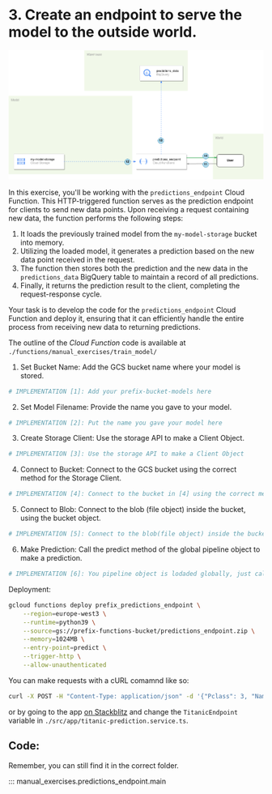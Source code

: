 # 3. Create an endpoint to serve the model to the outside world.

![prediction-architecture](../resources/part_3/predictions.png)

In this exercise, you'll be working with the `predictions_endpoint` Cloud Function. This HTTP-triggered function serves as the prediction endpoint for clients to send new data points. Upon receiving a request containing new data, the function performs the following steps:

1. It loads the previously trained model from the `my-model-storage` bucket into memory.
2. Utilizing the loaded model, it generates a prediction based on the new data point received in the request.
3. The function then stores both the prediction and the new data in the `predictions_data` BigQuery table to maintain a record of all predictions.
4. Finally, it returns the prediction result to the client, completing the request-response cycle.

Your task is to develop the code for the `predictions_endpoint` Cloud Function and deploy it, ensuring that it can efficiently handle the entire process from receiving new data to returning predictions.

The outline of the *Cloud Function* code is available at `./functions/manual_exercises/train_model/`

1. Set Bucket Name: Add the GCS bucket name where your model is stored.

```python
# IMPLEMENTATION [1]: Add your prefix-bucket-models here
```

2. Set Model Filename: Provide the name you gave to your model.

```python
# IMPLEMENTATION [2]: Put the name you gave your model here
```

3. Create Storage Client: Use the storage API to make a Client Object.

```python
# IMPLEMENTATION [3]: Use the storage API to make a Client Object
```

4. Connect to Bucket: Connect to the GCS bucket using the correct method for the Storage Client.

```python
# IMPLEMENTATION [4]: Connect to the bucket in [4] using the correct method for the storage Client.
```

5. Connect to Blob: Connect to the blob (file object) inside the bucket, using the bucket object.

```python
# IMPLEMENTATION [5]: Connect to the blob(file object) inside the bucket, using the `bucket` object.
```

6. Make Prediction: Call the predict method of the global pipeline object to make a prediction.

```python
# IMPLEMENTATION [6]: You pipeline object is lodaded globally, just call it and use the `predict` method
```

Deployment:

```bash
gcloud functions deploy prefix_predictions_endpoint \
    --region=europe-west3 \
    --runtime=python39 \
    --source=gs://prefix-functions-bucket/predictions_endpoint.zip \
    --memory=1024MB \
    --entry-point=predict \
    --trigger-http \
    --allow-unauthenticated
```


You can make requests with a cURL comamnd like so:

```bash
curl -X POST -H "Content-Type: application/json" -d '{"Pclass": 3, "Name": "Some Name", "Sex": "male", "Age": 22, "SibSp": 1, "Parch": 0, "Ticket": "A/5 21171", "Fare": 7.25, "Cabin": "", "Embarked": "S"}' http://YOUR_FUNCTION_ENDPOINT
```

or by going to the app [on Stackblitz](https://stackblitz.com/edit/closer-gcp-titanic-frontend-example?file=src%2Fapp%2Ftitanic-prediction.service.ts) and change the `TitanicEndpoint` variable in `./src/app/titanic-prediction.service.ts`.

## Code:

Remember, you can still find it in the correct folder.

::: manual_exercises.predictions_endpoint.main